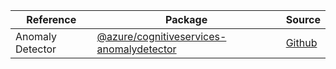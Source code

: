 | Reference | Package | Source |
|---|---|---|
|Anomaly Detector|[@azure/cognitiveservices-anomalydetector](https://www.npmjs.com/package/@azure/cognitiveservices-anomalydetector)|[Github](https://github.com/Azure/azure-sdk-for-js)|
